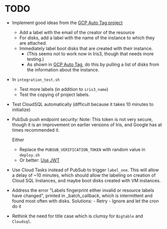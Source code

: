 # TODO 

* Implement good ideas from the [GCP Auto Tag project](https://github.com/doitintl/gcp-auto-tag/)
    - Add a label with the email of the creator of the resource
    - For disks, add a label with the name of the instance to which 
    they are attached.
    - Immediately label boot disks that are created with their instance. 
        * (This seems not to work now in Iris3, though that needs more testing.)
        * As shown in [GCP Auto Tag](https://github.com/doitintl/gcp-auto-tag/blob/main/main.py), do this by pulling a list of
        disks from the information about the instance.
* In `integration_test.sh`
    - Test more labels (in addition to `iris3_name`)
    - Test the copying of project labels.
* Test CloudSQL automatically (difficult because it takes 10 minutes to initialize)
* PubSub push endpoint security:
  Note: This token is not very secure, though it is an improvement on earlier versions of Iris,
  and Google has at times recommended it.

  Either
    - Replace the `PUBSUB_VERIFICATION_TOKEN` with random value in `deploy.sh`
    - Or better: [Use JWT](https://cloud.google.com/pubsub/docs/push)
* Use Cloud Tasks instead of PubSub to trigger `label_one`. This will allow a delay of ~10 minutes, which should
  allow the labeling on creation of Cloud SQL Instances, and maybe boot disks created with VM instances.
* Address the error "Labels fingerprint either invalid or resource labels have changed", printed in _batch_callback,
  which is intermittent and found most often with disks.
    Solutions:
      - Retry
      - Ignore and let the cron do it
* Rethink the need for title case which is clumsy for `Bigtable` and `Cloudsql`.
